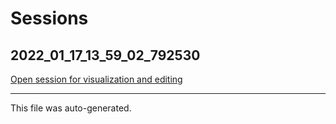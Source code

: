 # Sessions

## 2022_01_17_13_59_02_792530

[Open session for visualization and editing](https://figurl.org/f?v=gs://figurl/neurostatslab-views-1dev6&d=sha1://5e96552b7e5e81cd67fe8c0f252527ce89a30579&s={"vocalizations":"gh://scratchrealm/isa-project-1//main/2022_01_17_13_59_02_792530/annotations.uri"}&label=2022_01_17_13_59_02_792530)

---

This file was auto-generated.